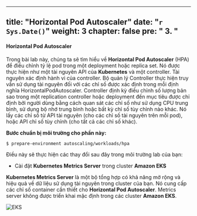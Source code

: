  ---
title: "Horizontal Pod Autoscaler"
date: "`r Sys.Date()`"
weight: 3
chapter: false
pre: "<b> 3. </b>"
---

#### Horizontal Pod Autoscaler

Trong bài lab này, chúng ta sẽ tìm hiểu về **Horizontal Pod Autoscaler** (HPA) để điều chỉnh tỷ lệ pod trong một deployment hoặc replica set. Nó được thực hiện như một tài nguyên API của **Kubernetes** và một controller. Tài nguyên xác định hành vi của controller. Bộ quản lý Controller thực hiện truy vấn sử dụng tài nguyên đối với các chỉ số được xác định trong mỗi định nghĩa HorizontalPodAutoscaler. Controller định kỳ điều chỉnh số lượng bản sao trong một replication controller hoặc deployment đến mục tiêu được chỉ định bởi người dùng bằng cách quan sát các chỉ số như sử dụng CPU trung bình, sử dụng bộ nhớ trung bình hoặc bất kỳ chỉ số tùy chỉnh nào khác. Nó lấy các chỉ số từ API tài nguyên (cho các chỉ số tài nguyên trên mỗi pod), hoặc API chỉ số tùy chỉnh (cho tất cả các chỉ số khác).

**Bước chuẩn bị môi trường cho phần này:**

```bash
$ prepare-environment autoscaling/workloads/hpa
```

Điều này sẽ thực hiện các thay đổi sau đây trong môi trường lab của bạn:

- Cài đặt **Kubernetes Metrics Server** trong cluster **Amazon EKS**

**Kubernetes Metrics Server** là một bộ tổng hợp có khả năng mở rộng và hiệu quả về dữ liệu sử dụng tài nguyên trong cluster của bạn. Nó cung cấp các chỉ số container cần thiết cho **Horizontal Pod Autoscaler**. Metrics server không được triển khai mặc định trong các cluster **Amazon EKS**.

![EKS](/images/0007/0001.png?featherlight=false&width=60pc)